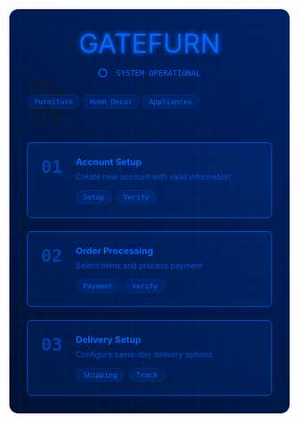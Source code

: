 <div class="furniture-container">
  <div class="blueprint-grid"></div>
  <div class="header">
    <div class="tech-text">GATEFURN</div>
    <div class="status-display">
      <div class="status-ring"></div>
      <span>SYSTEM OPERATIONAL</span>
    </div>
  </div>

  <AccordionItem type="cyber" title="Target Information" icon="🏠" status="ACTIVE">
    <div class="info-grid">
      <div class="info-item">
        <span class="label">Website</span>
        <WebsiteMetadata url="https://gatefurn.com" />
      </div>
      <div class="info-item">
        <span class="label">Categories</span>
        <div class="tags">
          <span class="tag">Furniture</span>
          <span class="tag">Home Decor</span>
          <span class="tag">Appliances</span>
        </div>
      </div>
      <div class="info-item">
        <span class="label">Shipping</span>
        <div class="shipping-badge">SAME DAY</div>
      </div>
    </div>
  </AccordionItem>

  <div class="process-flow">
    <div class="process-step">
      <div class="step-indicator">01</div>
      <div class="step-details">
        <h3>Account Setup</h3>
        <p>Create new account with valid information</p>
        <div class="step-tags">
          <span class="tag">Setup</span>
          <span class="tag">Verify</span>
        </div>
      </div>
    </div>
    <div class="process-step">
      <div class="step-indicator">02</div>
      <div class="step-details">
        <h3>Order Processing</h3>
        <p>Select items and process payment</p>
        <div class="step-tags">
          <span class="tag">Payment</span>
          <span class="tag">Verify</span>
        </div>
      </div>
    </div>
    <div class="process-step">
      <div class="step-indicator">03</div>
      <div class="step-details">
        <h3>Delivery Setup</h3>
        <p>Configure same-day delivery options</p>
        <div class="step-tags">
          <span class="tag">Shipping</span>
          <span class="tag">Track</span>
        </div>
      </div>
    </div>
  </div>
</div>

<style>
.furniture-container {
  position: relative;
  padding: 2rem;
  background: linear-gradient(45deg, #001133, #002266);
  border-radius: 1rem;
  margin: 2rem 0;
  overflow: hidden;
}

.blueprint-grid {
  position: absolute;
  top: 0;
  left: 0;
  right: 0;
  bottom: 0;
  background: 
    linear-gradient(90deg, rgba(0, 102, 255, 0.1) 1px, transparent 1px),
    linear-gradient(rgba(0, 102, 255, 0.1) 1px, transparent 1px);
  background-size: 20px 20px;
  animation: gridScroll 20s linear infinite;
}

.tech-text {
  font-size: 3rem;
  color: #0066ff;
  text-shadow: 0 0 10px #0066ff;
  text-align: center;
  margin: 0;
}

.status-display {
  display: flex;
  align-items: center;
  justify-content: center;
  gap: 1rem;
  margin-top: 1rem;
  color: #0066ff;
  font-family: monospace;
}

.status-ring {
  width: 12px;
  height: 12px;
  border: 2px solid #0066ff;
  border-radius: 50%;
  animation: pulse 2s infinite;
}

.process-flow {
  display: grid;
  gap: 1.5rem;
  margin-top: 2rem;
}

.process-step {
  background: rgba(0, 102, 255, 0.1);
  border: 1px solid #0066ff;
  border-radius: 0.5rem;
  padding: 1.5rem;
  display: flex;
  gap: 1.5rem;
  position: relative;
  overflow: hidden;
}

.step-indicator {
  font-size: 2rem;
  font-weight: bold;
  color: #0066ff;
  font-family: monospace;
  opacity: 0.5;
}

.step-details h3 {
  color: #0066ff;
  margin: 0 0 0.5rem 0;
}

.step-details p {
  color: rgba(0, 102, 255, 0.7);
  margin: 0 0 1rem 0;
}

.step-tags {
  display: flex;
  gap: 0.5rem;
}

.tag {
  padding: 0.25rem 0.75rem;
  background: rgba(0, 102, 255, 0.1);
  border: 1px solid rgba(0, 102, 255, 0.2);
  border-radius: 1rem;
  font-size: 0.8rem;
  color: #0066ff;
  font-family: monospace;
}

@keyframes gridScroll {
  0% { transform: translate(0, 0); }
  100% { transform: translate(20px, 20px); }
}

@keyframes pulse {
  0% { transform: scale(1); opacity: 1; }
  50% { transform: scale(1.1); opacity: 0.5; }
  100% { transform: scale(1); opacity: 1; }
}
</style>
